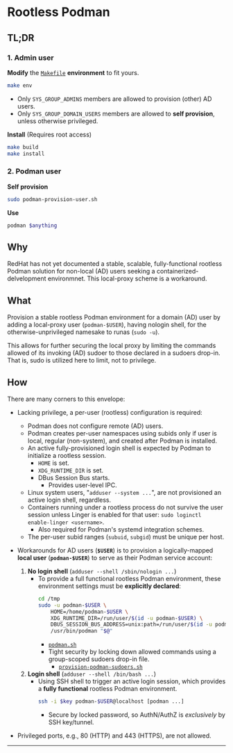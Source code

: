 # Rootless Podman

## TL;DR

### 1. Admin user

__Modify__ the [`Makefile`](Makefile) __environment__ to fit yours. 

```bash
make env 
```
- Only `SYS_GROUP_ADMINS` members are allowed to provision (other) AD users.
- Only `SYS_GROUP_DOMAIN_USERS` members are allowed to __self provision__, unless otherwise privileged.

__Install__ (Requires root access)

```bash
make build
make install
```

### 2. Podman user

__Self provision__

```bash
sudo podman-provision-user.sh
```

__Use__

```bash
podman $anything
```

## Why

RedHat has not yet documented a stable, scalable,
fully-functional rootless Podman solution for non-local (AD) 
users seeking a containerized-delvelopment environmnet. 
This local-proxy scheme is a workaround.

## What

Provision a stable rootless Podman environment for a domain (AD) user
by adding a local-proxy user (`podman-$USER`), having nologin shell,
for the otherwise-unprivileged namesake to runas (`sudo -u`). 

This allows for further securing the local proxy by limiting the commands 
allowed of its invoking (AD) sudoer to those declared in a sudoers drop-in. 
That is, sudo is utilized here to limit, not to privilege.

## How

There are many corners to this envelope:

- Lacking privilege, a per-user (rootless) configuration is required:
    - Podman does not configure remote (AD) users.
    - Podman creates per-user namespaces using subids only if
      user is local, regular (non-system), and created after Podman is installed.
    - An active fully-provisioned login shell is expected by Podman to initialize a rootless session.
        - `HOME` is set.
        - `XDG_RUNTIME_DIR` is set.
        - DBus Session Bus starts.
            - Provides user-level IPC.
    - Linux system users, "`adduser --system ...`",
      are not provisioned an active login shell, regardless.
    - Containers running under a rootless process do not survive the user session unless
      Linger is enabled for that user: `sudo loginctl enable-linger <username>`.
        - Also required for Podman's systemd integration schemes.
    - The per-user subid ranges (`subuid`, `subgid`) must be unique per host.
- Workarounds for AD users (__`$USER`__) is to provision a
  logically-mapped __local user__ (__`podman-$USER`__)
  to serve as their Podman service account:
    1. __No login shell__ (`adduser --shell /sbin/nologin ...`)
        - To provide a full functional rootless Podman environment,
          these environment settings must be __explicitly declared__:
            ```bash
            cd /tmp
            sudo -u podman-$USER \
                HOME=/home/podman-$USER \
                XDG_RUNTIME_DIR=/run/user/$(id -u podman-$USER) \
                DBUS_SESSION_BUS_ADDRESS=unix:path=/run/user/$(id -u podman-$USER)/bus \
                /usr/bin/podman "$@"
            ```
            - [`podman.sh`](per-user/podman.sh)
            - Tight security by locking down allowed commands using a group-scoped sudoers drop-in file.
                - [`provision-podman-sudoers.sh`](per-user/podman-provision-sudoers.sh)
    2. __Login shell__ (`adduser --shell /bin/bash ...`)
        - Using SSH shell to trigger an active login session,
        which provides a __fully functional__ rootless Podman environment.
            ```bash
            ssh -i $key podman-$USER@localhost [podman ...]
            ```
            - Secure by locked password, so AuthN/AuthZ is *exclusively* by SSH key/tunnel.

- Privileged ports, e.g., 80 (HTTP) and 443 (HTTPS), are not allowed.

---
